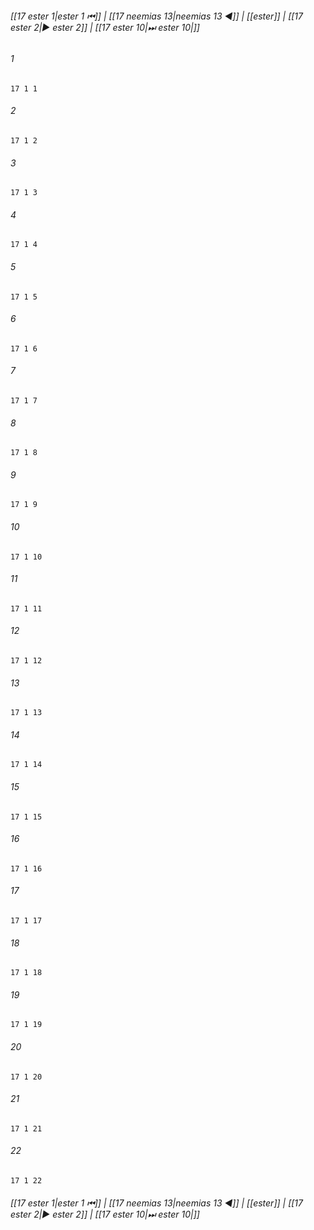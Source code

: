 
###### [[17 еster 1|еster 1 ⏮]] | [[17 neemias 13|neemias 13 ◀]] | [[еster]] | [[17 еster 2|▶ еster 2]] | [[17 еster 10|⏭ еster 10|]]

###### 1
``` verse
17 1 1 
```
###### 2
``` verse
17 1 2 
```
###### 3
``` verse
17 1 3 
```
###### 4
``` verse
17 1 4 
```
###### 5
``` verse
17 1 5 
```
###### 6
``` verse
17 1 6 
```
###### 7
``` verse
17 1 7 
```
###### 8
``` verse
17 1 8 
```
###### 9
``` verse
17 1 9 
```
###### 10
``` verse
17 1 10 
```
###### 11
``` verse
17 1 11 
```
###### 12
``` verse
17 1 12 
```
###### 13
``` verse
17 1 13 
```
###### 14
``` verse
17 1 14 
```
###### 15
``` verse
17 1 15 
```
###### 16
``` verse
17 1 16 
```
###### 17
``` verse
17 1 17 
```
###### 18
``` verse
17 1 18 
```
###### 19
``` verse
17 1 19 
```
###### 20
``` verse
17 1 20 
```
###### 21
``` verse
17 1 21 
```
###### 22
``` verse
17 1 22 
```

###### [[17 еster 1|еster 1 ⏮]] | [[17 neemias 13|neemias 13 ◀]] | [[еster]] | [[17 еster 2|▶ еster 2]] | [[17 еster 10|⏭ еster 10|]]

